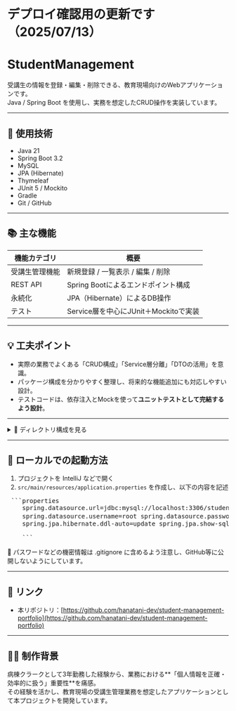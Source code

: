 # デプロイ確認用の更新です（2025/07/13）

# StudentManagement

受講生の情報を登録・編集・削除できる、教育現場向けのWebアプリケーションです。  
Java / Spring Boot を使用し、実務を想定したCRUD操作を実装しています。

---

## 🔧 使用技術

- Java 21  
- Spring Boot 3.2  
- MySQL  
- JPA (Hibernate)  
- Thymeleaf  
- JUnit 5 / Mockito  
- Gradle  
- Git / GitHub

---

## 📚 主な機能

| 機能カテゴリ         | 概要                                 |
|----------------------|--------------------------------------|
| 受講生管理機能       | 新規登録 / 一覧表示 / 編集 / 削除     |
| REST API             | Spring Bootによるエンドポイント構成 |
| 永続化               | JPA（Hibernate）によるDB操作         |
| テスト               | Service層を中心にJUnit＋Mockitoで実装 |

---

## 💡 工夫ポイント

- 実際の業務でよくある「CRUD構成」「Service層分離」「DTOの活用」を意識。
- パッケージ構成を分かりやすく整理し、将来的な機能追加にも対応しやすい設計。
- テストコードは、依存注入とMockを使って**ユニットテストとして完結するよう設計**。

---

<details>
<summary>📁 ディレクトリ構成を見る</summary>

```
src
├── main
│   ├── java
│   │   └── com
│   │       └── example
│   │           └── studentmanagement
│   │               ├── controller
│   │               ├── service
│   │               ├── repository
│   │               └── entity
│   └── resources
│       └── application.properties
└── test
    └── java
        └── com
            └── example
                └── studentmanagement
                    └── service
```

</details>

---

## 🚀 ローカルでの起動方法

1. プロジェクトを IntelliJ などで開く  
2. `src/main/resources/application.properties` を作成し、以下の内容を記述
<pre> ```properties 
    spring.datasource.url=jdbc:mysql://localhost:3306/student_db 
    spring.datasource.username=root spring.datasource.password=（セキュリティのため非公開） 
    spring.jpa.hibernate.ddl-auto=update spring.jpa.show-sql=true server.port=8080 
    
    ``` </pre>
📌 パスワードなどの機密情報は .gitignore に含めるよう注意し、GitHub等に公開しないようにしています。


    
---


## 🔗 リンク

- 本リポジトリ：[https://github.com/hanatani-dev/student-management-portfolio](https://github.com/hanatani-dev/student-management-portfolio)

---

## 🙋‍♀️ 制作背景

病棟クラークとして3年勤務した経験から、業務における**「個人情報を正確・効率的に扱う」重要性**を痛感。  
その経験を活かし、教育現場の受講生管理業務を想定したアプリケーションとして本プロジェクトを開発しています。


